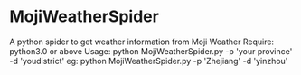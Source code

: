 # MojiWeatherSpider
A python spider to get weather information from Moji Weather
Require:
python3.0 or above
Usage:
python MojiWeatherSpider.py -p 'your province' -d 'youdistrict'
eg:
python MojiWeatherSpider.py -p 'Zhejiang' -d 'yinzhou'
